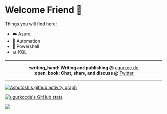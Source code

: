 # Welcome Friend 👋

Things you will find here:

- :cloud: Azure
- :blue_car: Automation
- :shell: Powershell
- :bar_chart: KQL



---

<p align="center">
  <b>:writing_hand: Writing and publishing @</b> <a href="https://www.ugurkoc.de">ugurkoc.de</a><br>
  <b>:open_book: Chat, share, and discuss @ </b> <a href="https://twitter.com/UgurKocDe">Twitter</a>
</p>

---

[![Ashutosh's github activity graph](https://activity-graph.herokuapp.com/graph?username=ugurkocde&theme=react-dark&custom_title=Activity%20Graph&hide_border=true)](https://github.com/ugurkocde)


[![ugurkocde's GitHub stats](https://github-readme-stats.vercel.app/api?username=ugurkocde&show_icons=true&theme=dark)](https://github.com/anuraghazra/github-readme-stats) 

![](https://komarev.com/ghpvc/?username=ugurukocde&color=grey&style=for-the-badge)

